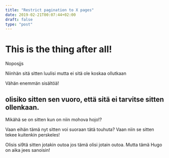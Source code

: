 ```yaml
---
title: "Restrict pagination to X pages"
date: 2019-02-21T00:07:44+02:00
draft: false
type: "post"
---
```


# This is the thing after all!

Noposjjs

Niinhän sitä sitten luulisi mutta ei sitä ole koskaa ollutkaan

Vähän enemmän sisältöä!

## olisiko sitten sen vuoro, että sitä ei tarvitse sitten ollenkaan.

Mikähä se on sitten kun on niin mohova hojo!?

Vaan eihän tämä nyt sitten voi suoraan tätä touhuta? Vaan niin se sitten tekee kuitenkin perskeles!

Olisis si9tä sitten jotakin outoa jos tämä olisi jotain outoa. Mutta tämä Hugo on aika jees sanoisin!
